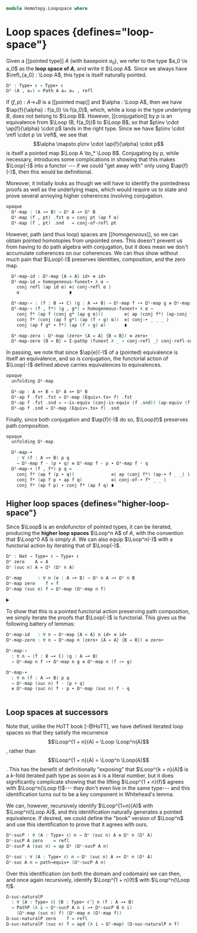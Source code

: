 <!--
```agda
open import 1Lab.Prelude

open import Homotopy.Conjugation
```
-->

```agda
module Homotopy.Loopspace where
```

<!--
```agda
private variable
  ℓ ℓ'  : Level
  A B C : Type∙ ℓ
```
-->

# Loop spaces {defines="loop-space"}

Given a [[pointed type]] $A$ (with basepoint $a_0$), we refer to the
type $a_0 \is a_0$ as the **loop space of $A$**, and write it $\Loop
A$. Since we always have $\refl_{a_0} : \Loop A$, this type is
itself naturally pointed.

```agda
Ω¹ : Type∙ ℓ → Type∙ ℓ
Ω¹ (A , a₀) = Path A a₀ a₀ , refl
```

If $(f, p) : A \to_* B$ is a [[pointed map]] and $\alpha : \Loop A$,
then we have $\ap{f}{\alpha} : f(a_0) \is f(a_0)$, which, while a loop
in the type underlying $B$, does not belong to $\Loop B$. However,
[[conjugation]] by $p$ is an equivalence from $\Loop (B, f(a_0))$ to
$\Loop B$, so that $p\inv \cdot \ap{f}{\alpha} \cdot p$ lands in the
right type. Since we have $p\inv \cdot \refl \cdot p \is \refl$, we see
that
$$\alpha \mapsto p\inv \cdot \ap{f}{\alpha} \cdot p$$
is itself a pointed map $\Loop A \to_* \Loop B$. Conjugating by $p$,
while necessary, introduces some complications in showing that this
makes $\Loop(-)$ into a functor --- if we could "get away with" only
using $\ap{f}(-)$, then this would be definitional.

Moreover, it initially looks as though we will have to identify the
pointedness proofs as well as the underlying maps, which would require
us to state and prove several annoying higher coherences involving
conjugation.

```agda
opaque
  Ω¹-map : (A →∙ B) → Ω¹ A →∙ Ω¹ B
  Ω¹-map (f , pt) .fst α = conj pt (ap f α)
  Ω¹-map (f , pt) .snd   = conj-of-refl pt
```

However, path (and thus loop) spaces are [[*homogeneous*]], so we can
obtain pointed homotopies from unpointed ones. This doesn't prevent us
from having to do path algebra with conjugation, but it does mean we
don't accumulate coherences on our coherences. We can thus show without
much pain that $\Loop(-)$ preserves identities, composition, and the
zero map.

```agda
  Ω¹-map-id : Ω¹-map {A = A} id∙ ≡ id∙
  Ω¹-map-id = homogeneous-funext∙ λ α →
    conj refl (ap id α) ≡⟨ conj-refl α ⟩
    α                   ∎

  Ω¹-map-∘ : (f : B →∙ C) (g : A →∙ B) → Ω¹-map f ∘∙ Ω¹-map g ≡ Ω¹-map (f ∘∙ g)
  Ω¹-map-∘ (f , f*) (g , g*) = homogeneous-funext∙ λ α →
    conj f* (ap f (conj g* (ap g α)))        ≡⟨ ap (conj f*) (ap-conj f g* (ap g α)) ⟩
    conj f* (conj (ap f g*) (ap (f ∘ g) α))  ≡⟨ conj-∙ _ _ _ ⟩
    conj (ap f g* ∙ f*) (ap (f ∘ g) α)       ∎

  Ω¹-map-zero : Ω¹-map (zero∙ {A = A} {B = B}) ≡ zero∙
  Ω¹-map-zero {B = B} = Σ-pathp (funext λ _ → conj-refl _) conj-refl-square
```

<!--
```agda
Ω¹-map∙ : Maps∙ A B →∙ Maps∙ (Ω¹ A) (Ω¹ B)
Ω¹-map∙ .fst = Ω¹-map
Ω¹-map∙ .snd = Ω¹-map-zero

Ω-Maps∙ : Ω¹ (Maps∙ A B) ≃∙ Maps∙ A (Ω¹ B)
Ω-Maps∙ .fst = twist , eqv where
  twist : Ω¹ (Maps∙ _ _) .fst → Maps∙ _ (Ω¹ _) .fst
  twist p .fst x i = p i .fst x
  twist p .snd i j = p j .snd i

  eqv : is-equiv twist
  eqv = is-iso→is-equiv λ where
    .is-iso.from f i → (λ x → f .fst x i) , (λ j → f .snd j i)
    .is-iso.rinv x → refl
    .is-iso.linv x → refl
Ω-Maps∙ {B = B} .snd i = (λ x j → B .snd) , λ j k → B .snd
```
-->

In passing, we note that since $\ap{e}(-)$ of a (pointed) equivalence is
itself an equivalence, and so is conjugation, the functorial action of
$\Loop(-)$ defined above carries equivalences to equivalences.

```agda
opaque
  unfolding Ω¹-map

  Ω¹-ap : A ≃∙ B → Ω¹ A ≃∙ Ω¹ B
  Ω¹-ap f .fst .fst = Ω¹-map (Equiv∙.to∙ f) .fst
  Ω¹-ap f .fst .snd = ∘-is-equiv (conj-is-equiv (f .snd)) (ap-equiv (f .fst) .snd)
  Ω¹-ap f .snd = Ω¹-map (Equiv∙.to∙ f) .snd
```

<!--
```agda
opaque
  unfolding Ω¹-ap conj

  Ω¹-ap-inv : (e : A ≃∙ B) → Equiv∙.inverse (Ω¹-ap e) ≡ Ω¹-ap (Equiv∙.inverse e)
  Ω¹-ap-inv (e , pt) = ≃∙-ext $ homogeneous-funext∙ λ l →
    let e⁻¹ = Equiv.from e in
    conj (Equiv.η e _) ⌜ ap e⁻¹ (conj (sym pt) l) ⌝        ≡⟨ ap! (ap-conj e⁻¹ _ _) ⟩
    conj (Equiv.η e _) (conj (ap e⁻¹ (sym pt)) (ap e⁻¹ l)) ≡⟨ conj-∙ _ _ _ ⟩
    conj ⌜ _ ⌝ (ap e⁻¹ l)                                  ≡˘⟨ ap¡ (sym-∙ _ _) ⟩
    conj (sym (Equiv.adjunctl e pt)) (ap e⁻¹ l)            ∎
```
-->

Finally, since both conjugation and $\ap{f}(-)$ do so, $\Loop(f)$
preserves path composition.

```agda
opaque
  unfolding Ω¹-map

  Ω¹-map-∙
    : ∀ (f : A →∙ B) p q
    → Ω¹-map f · (p ∙ q) ≡ Ω¹-map f · p ∙ Ω¹-map f · q
  Ω¹-map-∙ (f , f*) p q =
    conj f* (ap f (p ∙ q))              ≡⟨ ap (conj f*) (ap-∙ f _ _) ⟩
    conj f* (ap f p ∙ ap f q)           ≡⟨ conj-of-∙ f* _ _ ⟩
    conj f* (ap f p) ∙ conj f* (ap f q) ∎
```

## Higher loop spaces {defines="higher-loop-space"}

Since $\Loop$ is an endofunctor of pointed types, it can be iterated,
producing the **higher loop spaces** $\Loop^n A$ of $A$, with the
convention that $\Loop^0 A$ is simply $A$. We can also equip
$\Loop^n(-)$ with a functorial action by iterating that of $\Loop(-)$.

```agda
Ωⁿ : Nat → Type∙ ℓ → Type∙ ℓ
Ωⁿ zero    A = A
Ωⁿ (suc n) A = Ω¹ (Ωⁿ n A)

Ωⁿ-map      : ∀ n (e : A →∙ B) → Ωⁿ n A →∙ Ωⁿ n B
Ωⁿ-map zero    f = f
Ωⁿ-map (suc n) f = Ω¹-map (Ωⁿ-map n f)
```

<details>
<summary>

To show that this is a pointed functorial action preserving path
composition, we simply iterate the proofs that $\Loop(-)$ is
functorial. This gives us the following battery of lemmas:

```agda
Ωⁿ-map-id   : ∀ n → Ωⁿ-map {A = A} n id∙ ≡ id∙
Ωⁿ-map-zero : ∀ n → Ωⁿ-map n (zero∙ {A = A} {B = B}) ≡ zero∙

Ωⁿ-map-∘
  : ∀ n → (f : B →∙ C) (g : A →∙ B)
  → Ωⁿ-map n f ∘∙ Ωⁿ-map n g ≡ Ωⁿ-map n (f ∘∙ g)

Ωⁿ-map-∙
  : ∀ n (f : A →∙ B) p q
  → Ωⁿ-map (suc n) f · (p ∙ q)
  ≡ Ωⁿ-map (suc n) f · p ∙ Ωⁿ-map (suc n) f · q
```

</summary>

```agda
Ωⁿ-map-id zero    = refl
Ωⁿ-map-id (suc n) = ap Ω¹-map (Ωⁿ-map-id n) ∙ Ω¹-map-id

Ωⁿ-map-∘ zero    f g = refl
Ωⁿ-map-∘ (suc n) f g = Ω¹-map-∘ (Ωⁿ-map n f) (Ωⁿ-map n g) ∙ ap Ω¹-map (Ωⁿ-map-∘ n f g)

Ωⁿ-map-zero zero    = refl
Ωⁿ-map-zero (suc n) = ap Ω¹-map (Ωⁿ-map-zero n) ∙ Ω¹-map-zero

Ωⁿ-map-∙ n f p q = Ω¹-map-∙ (Ωⁿ-map n f) p q
```

</details>

<!--
```agda
opaque
  unfolding Ω¹-ap

  Ωⁿ-map-equiv : ∀ n (f : A →∙ B) → is-equiv (f .fst) → is-equiv (Ωⁿ-map n f .fst)
  Ωⁿ-map-equiv zero    f e = e
  Ωⁿ-map-equiv (suc n) f e = Ω¹-ap ((_ , Ωⁿ-map-equiv n f e) , _) .fst .snd

Ωⁿ-map∙ : ∀ n → Maps∙ A B →∙ Maps∙ (Ωⁿ n A) (Ωⁿ n B)
Ωⁿ-map∙ n .fst = Ωⁿ-map n
Ωⁿ-map∙ n .snd = Ωⁿ-map-zero n

Ωⁿ-ap
  : ∀ {ℓ ℓ'} {A : Type∙ ℓ} {B : Type∙ ℓ'} n (e : A ≃∙ B)
  → Ωⁿ n A ≃∙ Ωⁿ n B
Ωⁿ-ap {A = A} {B = B} n e∙@((e , eq) , p) = record
  { fst = e' .fst , Ωⁿ-map-equiv n (e , p) eq
  ; snd = e' .snd
  }
  where e' = Ωⁿ-map n (e , p)

Ωⁿ-ap-id : ∀ n → Ωⁿ-ap {A = A} n id≃∙ ≡ id≃∙
Ωⁿ-ap-id n with p ← Ωⁿ-map-id n = Σ-pathp (Σ-prop-path! (ap fst p)) (ap snd p)
```
-->

## Loop spaces at successors

Note that, unlike the HoTT book [-@HoTT], we have defined iterated loop
spaces so that they satisfy the recurrence
$$\Loop^{1 + n}(A) = \Loop \Loop^n(A)$$,
rather than
$$\Loop^{1 + n}(A) = \Loop^n \Loop(A)$$. This has the benefit of
definitionally "exposing" that $\Loop^{k + n}(A)$ is a $k$-fold
iterated path type as soon as $k$ is a literal number, but it does
significantly complicate showing that the lifting $\Loop^{1 + n}(f)$
agrees with $\Loop^n(\Loop f)$--- they don't even live in the same
type--- and this identification turns out to be a key component in
Whitehead's lemma.

We can, however, recursively identify $\Loop^{1+n}(A)$ with
$\Loop^n(\Loop A)$, and this identification naturally generates a
pointed equivalence. If desired, we could define the "book" version of
$\Loop^n$ and use this identification to prove that it agrees with
ours.

```agda
Ωⁿ-sucP : ∀ (A : Type∙ ℓ) n → Ωⁿ (suc n) A ≡ Ωⁿ n (Ω¹ A)
Ωⁿ-sucP A zero    = refl
Ωⁿ-sucP A (suc n) = ap Ω¹ (Ωⁿ-sucP A n)

Ωⁿ-suc : ∀ (A : Type∙ ℓ) n → Ωⁿ (suc n) A ≃∙ Ωⁿ n (Ω¹ A)
Ωⁿ-suc A n = path→equiv∙ (Ωⁿ-sucP A n)
```

Over this identification (on both the domain and codomain) we can then,
and once again recursively, identify $\Loop^{1 + n}(f)$ with
$\Loop^n(\Loop f)$.

```agda
Ω-suc-naturalP
  : ∀ {A : Type∙ ℓ} {B : Type∙ ℓ'} n (f : A →∙ B)
  → PathP (λ i → Ωⁿ-sucP A n i →∙ Ωⁿ-sucP B n i)
    (Ωⁿ-map (suc n) f) (Ωⁿ-map n (Ω¹-map f))
Ω-suc-naturalP zero    f = refl
Ω-suc-naturalP (suc n) f = apd (λ i → Ω¹-map) (Ω-suc-naturalP n f)
```

<!--
```agda
abstract
  Ω-suc-natural
    : ∀ {A : Type∙ ℓ} {B : Type∙ ℓ'} n (f : A →∙ B)
    → Equiv∙.to∙ (Ωⁿ-suc B n) ∘∙ Ωⁿ-map (suc n) f ∘∙ Equiv∙.from∙ (Ωⁿ-suc A n)
    ≡ Ωⁿ-map n (Ω¹-map f)
  Ω-suc-natural {A = A} {B = B} n f =
    let
      instance _ : Homogeneous (Ωⁿ n (Ωⁿ 1 B) .fst)
      _ = subst Homogeneous (ap fst (Ωⁿ-sucP B n)) auto
    in homogeneous-funext∙ λ x → from-pathp {A = λ i → ⌞ Ωⁿ-sucP B n i ⌟} λ i →
        Ω-suc-naturalP n f i .fst (coe1→i (λ i → ⌞ Ωⁿ-sucP A n i ⌟) i x)
```
-->
